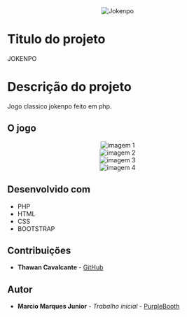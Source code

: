 <div align="center">
    <img
        src="https://github.com/thawancavalcante/JogoJokenpo/blob/master/img/jkp.png"
        alt="Jokenpo" style="max-width:100%;">
</div>


# Titulo do projeto

JOKENPO

# Descrição do projeto

Jogo classico jokenpo feito em php.

## O jogo

<div align="center">
    <img
        src="https://github.com/thawancavalcante/JogoJokenpo/blob/master/img/img1.png"
        alt="imagem 1" style="max-width:100%;">
</div>

<div align="center">
    <img
        src="https://github.com/thawancavalcante/JogoJokenpo/blob/master/img/img2.png"
        alt="imagem 2" style="max-width:100%;">
</div>

<div align="center">
    <img
        src="https://github.com/thawancavalcante/JogoJokenpo/blob/master/img/img3.png"
        alt="imagem 3" style="max-width:100%;">
</div>

<div align="center">
    <img
        src="https://github.com/thawancavalcante/JogoJokenpo/img/img4.jpg"
        alt="imagem 4" style="max-width:100%;">
</div>

## Desenvolvido com

* PHP
* HTML
* CSS
* BOOTSTRAP

## Contribuições

* **Thawan Cavalcante** - [GitHub](https://github.com/thawancavalcante)

## Autor

* **Marcio Marques Junior** - *Trabalho inicial* - [PurpleBooth](https://github.com/MarcioMJunior)

